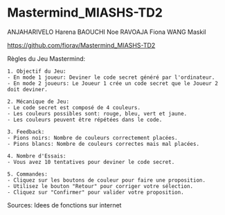 # Mastermind_MIASHS-TD2
ANJAHARIVELO Harena 
BAOUCHI Noe
RAVOAJA Fiona
WANG Maskil

https://github.com/fiorav/Mastermind_MIASHS-TD2

 Règles du Jeu Mastermind:

    1. Objectif du Jeu:
    - En mode 1 joueur: Deviner le code secret généré par l'ordinateur.
    - En mode 2 joueurs: Le Joueur 1 crée un code secret que le Joueur 2 doit deviner.

    2. Mécanique de Jeu:
    - Le code secret est composé de 4 couleurs.
    - Les couleurs possibles sont: rouge, bleu, vert et jaune.
    - Les couleurs peuvent être répétées dans le code.

    3. Feedback:
    - Pions noirs: Nombre de couleurs correctement placées.
    - Pions blancs: Nombre de couleurs correctes mais mal placées.
    
    4. Nombre d'Essais:
    - Vous avez 10 tentatives pour deviner le code secret.
    
    5. Commandes:
    - Cliquez sur les boutons de couleur pour faire une proposition.
    - Utilisez le bouton "Retour" pour corriger votre sélection.
    - Cliquez sur "Confirmer" pour valider votre proposition.

Sources: Idees de fonctions sur internet

